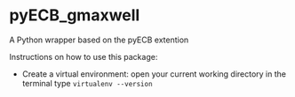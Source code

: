 # pyECB_gmaxwell
A Python wrapper based on the pyECB extention

Instructions on how to use this package:

* Create a virtual environment:
open your current working directory in the terminal
type `virtualenv --version`
